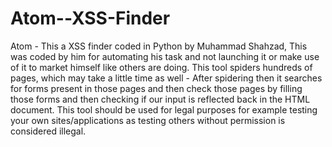 # Atom--XSS-Finder
Atom - This a XSS finder coded in Python by Muhammad Shahzad, This was coded by him for automating his task and not launching it or make use of it to market himself like others are doing. This tool spiders hundreds of pages, which may take a little time as well - After spidering then it searches for forms present in those pages and then check those pages by filling those forms and then checking if our input is reflected back in the HTML document. This tool should be used for legal purposes for example testing your own sites/applications as testing others without permission is considered illegal.
